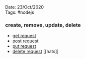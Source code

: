 Date: 23/Oct/2020  
Tags: #nodejs

### create, remove, update, delete

- [get request](get-request.md)
- [post request](post-request.md)
- [put request](put-request.md)
- [delete request](delete-request.md)
[[hats]]


